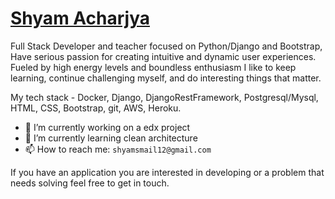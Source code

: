 # <a href = https://shyam999.github.io/> Shyam Acharjya</a> 
Full Stack Developer and teacher focused on Python/Django and Bootstrap, Have serious passion for creating intuitive and dynamic user experiences. Fueled by high energy levels and boundless enthusiasm I like to keep learning, continue challenging myself, and do interesting things that matter.

My tech stack - Docker, Django, DjangoRestFramework, Postgresql/Mysql, HTML, CSS, Bootstrap, git, AWS, Heroku.

- 🔭 I’m currently working on a edx project
- 🌱 I’m currently learning clean architecture
- 📫 How to reach me: `shyamsmail12@gmail.com`

If you have an application you are interested in developing or a problem that needs solving feel free to get in touch.

